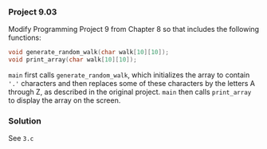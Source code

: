 ### Project 9.03
Modify Programming Project 9 from Chapter 8 so that includes the following functions:
```c
void generate_random_walk(char walk[10][10]);
void print_array(char walk[10][10]);
```
`main` first calls `generate_random_walk`, which initializes the array to contain `'.'` characters and then replaces some of these characters by the letters A through Z, as described in the original project. `main` then calls `print_array` to display the array on the screen.

### Solution
See `3.c`
